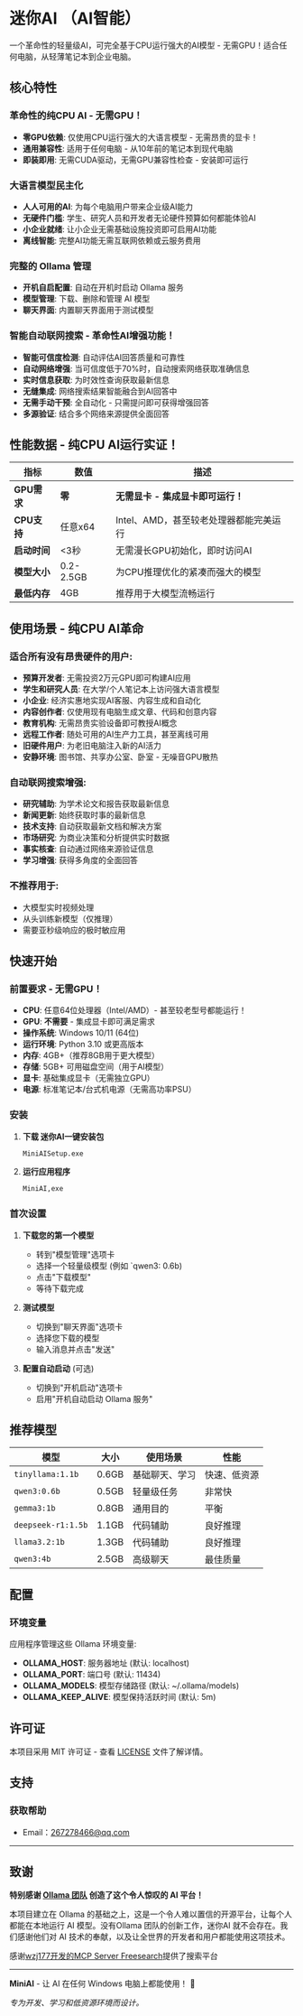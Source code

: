 # 迷你AI （AI智能）

一个革命性的轻量级AI，可完全基于CPU运行强大的AI模型 - 无需GPU！适合任何电脑，从轻薄笔记本到企业电脑。


## 核心特性

### **革命性的纯CPU AI - 无需GPU！**
- **零GPU依赖**: 仅使用CPU运行强大的大语言模型 - 无需昂贵的显卡！
- **通用兼容性**: 适用于任何电脑 - 从10年前的笔记本到现代电脑 
- **即装即用**: 无需CUDA驱动，无需GPU兼容性检查 - 安装即可运行

### **大语言模型民主化**
- **人人可用的AI**: 为每个电脑用户带来企业级AI能力
- **无硬件门槛**: 学生、研究人员和开发者无论硬件预算如何都能体验AI
- **小企业就绪**: 让小企业无需基础设施投资即可启用AI功能
- **离线智能**: 完整AI功能无需互联网依赖或云服务费用

### **完整的 Ollama 管理**
- **开机自启配置**: 自动在开机时启动 Ollama 服务
- **模型管理**: 下载、删除和管理 AI 模型
- **聊天界面**: 内置聊天界面用于测试模型

### **智能自动联网搜索 - 革命性AI增强功能！**
- **智能可信度检测**: 自动评估AI回答质量和可靠性
- **自动网络增强**: 当可信度低于70%时，自动搜索网络获取准确信息
- **实时信息获取**: 为时效性查询获取最新信息
- **无缝集成**: 网络搜索结果智能融合到AI回答中
- **无需手动干预**: 全自动化 - 只需提问即可获得增强回答
- **多源验证**: 结合多个网络来源提供全面回答


## 性能数据 - 纯CPU AI运行实证！

| 指标 | 数值 | 描述 |
|------|------|------|
| **GPU需求** | **零** | **无需显卡 - 集成显卡即可运行！** |
| **CPU支持** | 任意x64 | Intel、AMD，甚至较老处理器都能完美运行 |
| **启动时间** | <3秒 | 无需漫长GPU初始化，即时访问AI |
| **模型大小** | 0.2-2.5GB | 为CPU推理优化的紧凑而强大的模型 |
| **最低内存** | 4GB | 推荐用于大模型流畅运行 |


## 使用场景 - 纯CPU AI革命

### **适合所有没有昂贵硬件的用户:**
- **预算开发者**: 无需投资2万元GPU即可构建AI应用
- **学生和研究人员**: 在大学/个人笔记本上访问强大语言模型
- **小企业**: 经济实惠地实现AI客服、内容生成和自动化
- **内容创作者**: 仅使用现有电脑生成文章、代码和创意内容
- **教育机构**: 无需昂贵实验设备即可教授AI概念
- **远程工作者**: 随处可用的AI生产力工具，甚至离线可用
- **旧硬件用户**: 为老旧电脑注入新的AI活力
- **安静环境**: 图书馆、共享办公室、卧室 - 无噪音GPU散热

### **自动联网搜索增强:**
- **研究辅助**: 为学术论文和报告获取最新信息
- **新闻更新**: 始终获取时事的最新信息
- **技术支持**: 自动获取最新文档和解决方案
- **市场研究**: 为商业决策和分析提供实时数据
- **事实核查**: 自动通过网络来源验证信息
- **学习增强**: 获得多角度的全面回答

### **不推荐用于:**
- 大模型实时视频处理
- 从头训练新模型（仅推理）
- 需要亚秒级响应的极时敏应用


## 快速开始

### 前置要求 - 无需GPU！
- **CPU**: 任意64位处理器（Intel/AMD）- 甚至较老型号都能运行！
- **GPU**: **不需要** - 集成显卡即可满足需求
- **操作系统**: Windows 10/11 (64位)
- **运行环境**: Python 3.10 或更高版本
- **内存**: 4GB+（推荐8GB用于更大模型）
- **存储**: 5GB+ 可用磁盘空间（用于AI模型）
- **显卡**: 基础集成显卡（无需独立GPU）
- **电源**: 标准笔记本/台式机电源（无需高功率PSU）

### 安装

1. **下载 迷你AI一键安装包**
   ```bash
   MiniAISetup.exe
   ```
2. **运行应用程序**
   ```bash
   MiniAI,exe
   ```

### 首次设置

1. **下载您的第一个模型**
   - 转到"模型管理"选项卡
   - 选择一个轻量级模型 (例如 `qwen3: 0.6b)
   - 点击"下载模型"
   - 等待下载完成

2. **测试模型**
   - 切换到"聊天界面"选项卡
   - 选择您下载的模型
   - 输入消息并点击"发送"

3. **配置自动启动** (可选)
   - 切换到"开机启动"选项卡
   - 启用"开机自动启动 Ollama 服务"



## 推荐模型

| 模型 | 大小 | 使用场景 | 性能 |
|------|------|----------|------|
| `tinyllama:1.1b` | 0.6GB | 基础聊天、学习 | 快速、低资源 |
| `qwen3:0.6b` | 0.5GB | 轻量级任务 | 非常快 |
| `gemma3:1b` | 0.8GB | 通用目的 | 平衡 |
| `deepseek-r1:1.5b` | 1.1GB | 代码辅助 | 良好推理 |
| `llama3.2:1b` | 1.3GB | 代码辅助 | 良好推理 |
| `qwen3:4b` | 2.5GB | 高级聊天 | 最佳质量 |

## 配置

### 环境变量
应用程序管理这些 Ollama 环境变量:

- **OLLAMA_HOST**: 服务器地址 (默认: localhost)
- **OLLAMA_PORT**: 端口号 (默认: 11434)
- **OLLAMA_MODELS**: 模型存储路径 (默认: ~/.ollama/models)
- **OLLAMA_KEEP_ALIVE**: 模型保持活跃时间 (默认: 5m)


## 许可证

本项目采用 MIT 许可证 - 查看 [LICENSE](LICENSE) 文件了解详情。


## 支持

### 获取帮助
- Email：267278466@qq.com

---

## 致谢

**特别感谢 [Ollama 团队](https://github.com/ollama/ollama) 创造了这个令人惊叹的 AI 平台！**

本项目建立在 Ollama 的基础之上，这是一个令人难以置信的开源平台，让每个人都能在本地运行 AI 模型。没有Ollama 团队的创新工作，迷你AI 就不会存在。我们感谢他们对 AI 技术的奉献，以及让全世界的开发者和用户都能使用这项技术。


感谢[wzj177开发的MCP Server Freesearch](https://github.com/wzj177/mcp-server-freesearch)提供了搜索平台

---

**MiniAI** - 让 AI 在任何 Windows 电脑上都能使用！ 🚀

*专为开发、学习和低资源环境而设计。* 

